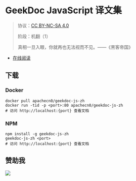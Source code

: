 <!--
    需要填充的占位符：
    
    README.md
    
        布客 JavaScript 译文集：文档中文名
        {nameEn}：文档英文名
        {urlEn}：文档原始链接
        gdjs：域名前缀
        飞龙：负责人名称
        wizardforcel：负责人 Github 用户名
        562826179：负责人 QQ
        geekdoc-js-zh：ApacheCN 的 Github 仓库名称
        geekdoc-js-zh：DockerHub 仓库名称
        geekdoc-js-zh：PYPI 包名称
        geekdoc-js-zh：NPM 包名称
    
    CNAME
    
        gdjs：域名前缀

    index.html
    
        布客 JavaScript 译文集：文档中文名
        #009d9c：显示颜色
        geekdoc-js-zh：ApacheCN 的 Github 仓库名称

    asset/docsify-flygon-footer.js
    
        geekdoc-js-zh：ApacheCN 的 Github 仓库名称
-->

# GeekDoc JavaScript 译文集

> 协议：[CC BY-NC-SA 4.0](http://creativecommons.org/licenses/by-nc-sa/4.0/)
> 
> 阶段：机翻（1）
> 
> 真相一旦入眼，你就再也无法视而不见。——《黑客帝国》

* [在线阅读](https://gdjs.flygon.net)

## 下载

### Docker

```
docker pull apachecn0/geekdoc-js-zh
docker run -tid -p <port>:80 apachecn0/geekdoc-js-zh
# 访问 http://localhost:{port} 查看文档
```

### NPM

```
npm install -g geekdoc-js-zh
geekdoc-js-zh <port>
# 访问 http://localhost:{port} 查看文档
```

## 赞助我

![](https://img-blog.csdnimg.cn/20200112005920729.png)
